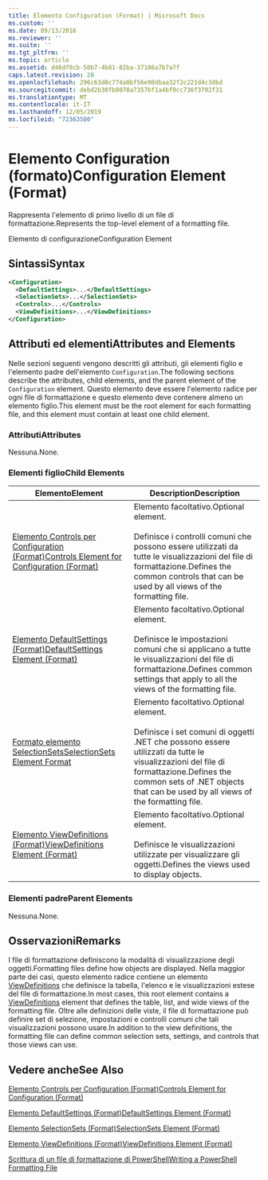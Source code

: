 ```yaml
---
title: Elemento Configuration (Format) | Microsoft Docs
ms.custom: ''
ms.date: 09/13/2016
ms.reviewer: ''
ms.suite: ''
ms.tgt_pltfrm: ''
ms.topic: article
ms.assetid: d46df0cb-50b7-4b81-82ba-37186a7b7a7f
caps.latest.revision: 28
ms.openlocfilehash: 296c63d0c774a0bf56e90dbaa32f2c221d4c3dbd
ms.sourcegitcommit: debd2b38fb8070a7357bf1a4bf9cc736f3702f31
ms.translationtype: MT
ms.contentlocale: it-IT
ms.lasthandoff: 12/05/2019
ms.locfileid: "72363500"
---
```

# <a name="configuration-element-format"></a><span data-ttu-id="5ff7b-102">Elemento Configuration (formato)</span><span class="sxs-lookup"><span data-stu-id="5ff7b-102">Configuration Element (Format)</span></span>

<span data-ttu-id="5ff7b-103">Rappresenta l'elemento di primo livello di un file di formattazione.</span><span class="sxs-lookup"><span data-stu-id="5ff7b-103">Represents the top-level element of a formatting file.</span></span>

<span data-ttu-id="5ff7b-104">Elemento di configurazione</span><span class="sxs-lookup"><span data-stu-id="5ff7b-104">Configuration Element</span></span>

## <a name="syntax"></a><span data-ttu-id="5ff7b-105">Sintassi</span><span class="sxs-lookup"><span data-stu-id="5ff7b-105">Syntax</span></span>

```xml
<Configuration>
  <DefaultSettings>...</DefaultSettings>
  <SelectionSets>...</SelectionSets>
  <Controls>...</Controls>
  <ViewDefinitions>...</ViewDefinitions>
</Configuration>

```

## <a name="attributes-and-elements"></a><span data-ttu-id="5ff7b-106">Attributi ed elementi</span><span class="sxs-lookup"><span data-stu-id="5ff7b-106">Attributes and Elements</span></span>

<span data-ttu-id="5ff7b-107">Nelle sezioni seguenti vengono descritti gli attributi, gli elementi figlio e l'elemento padre dell'elemento `Configuration`.</span><span class="sxs-lookup"><span data-stu-id="5ff7b-107">The following sections describe the attributes, child elements, and the parent element of the `Configuration` element.</span></span> <span data-ttu-id="5ff7b-108">Questo elemento deve essere l'elemento radice per ogni file di formattazione e questo elemento deve contenere almeno un elemento figlio.</span><span class="sxs-lookup"><span data-stu-id="5ff7b-108">This element must be the root element for each formatting file, and this element must contain at least one child element.</span></span>

### <a name="attributes"></a><span data-ttu-id="5ff7b-109">Attributi</span><span class="sxs-lookup"><span data-stu-id="5ff7b-109">Attributes</span></span>

<span data-ttu-id="5ff7b-110">Nessuna.</span><span class="sxs-lookup"><span data-stu-id="5ff7b-110">None.</span></span>

### <a name="child-elements"></a><span data-ttu-id="5ff7b-111">Elementi figlio</span><span class="sxs-lookup"><span data-stu-id="5ff7b-111">Child Elements</span></span>

|<span data-ttu-id="5ff7b-112">Elemento</span><span class="sxs-lookup"><span data-stu-id="5ff7b-112">Element</span></span>|<span data-ttu-id="5ff7b-113">Description</span><span class="sxs-lookup"><span data-stu-id="5ff7b-113">Description</span></span>|
|-------------|-----------------|
|[<span data-ttu-id="5ff7b-114">Elemento Controls per Configuration (Format)</span><span class="sxs-lookup"><span data-stu-id="5ff7b-114">Controls Element for Configuration (Format)</span></span>](./controls-element-for-configuration-format.md)|<span data-ttu-id="5ff7b-115">Elemento facoltativo.</span><span class="sxs-lookup"><span data-stu-id="5ff7b-115">Optional element.</span></span><br /><br /> <span data-ttu-id="5ff7b-116">Definisce i controlli comuni che possono essere utilizzati da tutte le visualizzazioni del file di formattazione.</span><span class="sxs-lookup"><span data-stu-id="5ff7b-116">Defines the common controls that can be used by all views of the formatting file.</span></span>|
|[<span data-ttu-id="5ff7b-117">Elemento DefaultSettings (Format)</span><span class="sxs-lookup"><span data-stu-id="5ff7b-117">DefaultSettings Element (Format)</span></span>](./defaultsettings-element-format.md)|<span data-ttu-id="5ff7b-118">Elemento facoltativo.</span><span class="sxs-lookup"><span data-stu-id="5ff7b-118">Optional element.</span></span><br /><br /> <span data-ttu-id="5ff7b-119">Definisce le impostazioni comuni che si applicano a tutte le visualizzazioni del file di formattazione.</span><span class="sxs-lookup"><span data-stu-id="5ff7b-119">Defines common settings that apply to all the views of the formatting file.</span></span>|
|[<span data-ttu-id="5ff7b-120">Formato elemento SelectionSets</span><span class="sxs-lookup"><span data-stu-id="5ff7b-120">SelectionSets Element Format</span></span>](./selectionsets-element-format.md)|<span data-ttu-id="5ff7b-121">Elemento facoltativo.</span><span class="sxs-lookup"><span data-stu-id="5ff7b-121">Optional element.</span></span><br /><br /> <span data-ttu-id="5ff7b-122">Definisce i set comuni di oggetti .NET che possono essere utilizzati da tutte le visualizzazioni del file di formattazione.</span><span class="sxs-lookup"><span data-stu-id="5ff7b-122">Defines the common sets of .NET objects that can be used by all views of the formatting file.</span></span>|
|[<span data-ttu-id="5ff7b-123">Elemento ViewDefinitions (Format)</span><span class="sxs-lookup"><span data-stu-id="5ff7b-123">ViewDefinitions Element (Format)</span></span>](./viewdefinitions-element-format.md)|<span data-ttu-id="5ff7b-124">Elemento facoltativo.</span><span class="sxs-lookup"><span data-stu-id="5ff7b-124">Optional element.</span></span><br /><br /> <span data-ttu-id="5ff7b-125">Definisce le visualizzazioni utilizzate per visualizzare gli oggetti.</span><span class="sxs-lookup"><span data-stu-id="5ff7b-125">Defines the views used to display objects.</span></span>|

### <a name="parent-elements"></a><span data-ttu-id="5ff7b-126">Elementi padre</span><span class="sxs-lookup"><span data-stu-id="5ff7b-126">Parent Elements</span></span>

<span data-ttu-id="5ff7b-127">Nessuna.</span><span class="sxs-lookup"><span data-stu-id="5ff7b-127">None.</span></span>

## <a name="remarks"></a><span data-ttu-id="5ff7b-128">Osservazioni</span><span class="sxs-lookup"><span data-stu-id="5ff7b-128">Remarks</span></span>

<span data-ttu-id="5ff7b-129">I file di formattazione definiscono la modalità di visualizzazione degli oggetti.</span><span class="sxs-lookup"><span data-stu-id="5ff7b-129">Formatting files define how objects are displayed.</span></span> <span data-ttu-id="5ff7b-130">Nella maggior parte dei casi, questo elemento radice contiene un elemento [ViewDefinitions](./viewdefinitions-element-format.md) che definisce la tabella, l'elenco e le visualizzazioni estese del file di formattazione.</span><span class="sxs-lookup"><span data-stu-id="5ff7b-130">In most cases, this root element contains a [ViewDefinitions](./viewdefinitions-element-format.md) element that defines the table, list, and wide views of the formatting file.</span></span> <span data-ttu-id="5ff7b-131">Oltre alle definizioni delle viste, il file di formattazione può definire set di selezione, impostazioni e controlli comuni che tali visualizzazioni possono usare.</span><span class="sxs-lookup"><span data-stu-id="5ff7b-131">In addition to the view definitions, the formatting file can define common selection sets, settings, and controls that those views can use.</span></span>

## <a name="see-also"></a><span data-ttu-id="5ff7b-132">Vedere anche</span><span class="sxs-lookup"><span data-stu-id="5ff7b-132">See Also</span></span>

[<span data-ttu-id="5ff7b-133">Elemento Controls per Configuration (Format)</span><span class="sxs-lookup"><span data-stu-id="5ff7b-133">Controls Element for Configuration (Format)</span></span>](./controls-element-for-configuration-format.md)

[<span data-ttu-id="5ff7b-134">Elemento DefaultSettings (Format)</span><span class="sxs-lookup"><span data-stu-id="5ff7b-134">DefaultSettings Element (Format)</span></span>](./defaultsettings-element-format.md)

[<span data-ttu-id="5ff7b-135">Elemento SelectionSets (Format)</span><span class="sxs-lookup"><span data-stu-id="5ff7b-135">SelectionSets Element (Format)</span></span>](./selectionsets-element-format.md)

[<span data-ttu-id="5ff7b-136">Elemento ViewDefinitions (Format)</span><span class="sxs-lookup"><span data-stu-id="5ff7b-136">ViewDefinitions Element (Format)</span></span>](./viewdefinitions-element-format.md)

[<span data-ttu-id="5ff7b-137">Scrittura di un file di formattazione di PowerShell</span><span class="sxs-lookup"><span data-stu-id="5ff7b-137">Writing a PowerShell Formatting File</span></span>](./writing-a-powershell-formatting-file.md)
